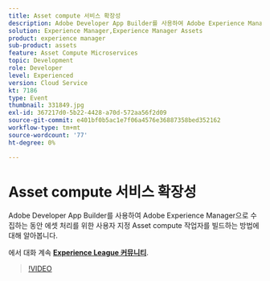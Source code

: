 ```yaml
---
title: Asset compute 서비스 확장성
description: Adobe Developer App Builder를 사용하여 Adobe Experience Manager으로 수집하는 동안 에셋 처리를 위한 사용자 지정 Asset compute 작업자를 빌드하는 방법에 대해 알아봅니다. 이 세션은 Adobe Developers Live 컨텐츠 이벤트의 일부로 전달되었습니다.
solution: Experience Manager,Experience Manager Assets
product: experience manager
sub-product: assets
feature: Asset Compute Microservices
topic: Development
role: Developer
level: Experienced
version: Cloud Service
kt: 7186
type: Event
thumbnail: 331849.jpg
exl-id: 367217d0-5b22-4428-a70d-572aa56f2d09
source-git-commit: e401bf0b5ac1e7f06a4576e36887358bed352162
workflow-type: tm+mt
source-wordcount: '77'
ht-degree: 0%

---
```


# Asset compute 서비스 확장성

Adobe Developer App Builder를 사용하여 Adobe Experience Manager으로 수집하는 동안 에셋 처리를 위한 사용자 지정 Asset compute 작업자를 빌드하는 방법에 대해 알아봅니다.

에서 대화 계속 **[Experience League 커뮤니티](https://adobe.ly/36Yd3v6)**.

>[!VIDEO](https://video.tv.adobe.com/v/331849/?quality=12&learn=on&hidetitle=true)
